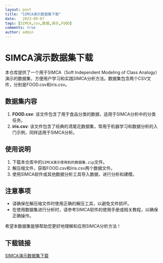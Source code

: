 ```yaml
---
layout: post
title: "SIMCA演示数据集下载"
date:   2023-09-07
tags: [SIMCA,csv,数据,演示,FOOD]
comments: true
author: admin
---
```

# SIMCA演示数据集下载

本仓库提供了一个用于SIMCA（Soft Independent Modeling of Class Analogy）演示的数据集，方便用户学习和实践SIMCA分析方法。数据集包含两个CSV文件，分别是FOOD.csv和iris.csv。

## 数据集内容

1. **FOOD.csv**: 该文件包含了用于食品分类的数据，适用于SIMCA分析中的分类任务。
2. **iris.csv**: 该文件包含了经典的鸢尾花数据集，常用于机器学习和数据分析的入门示例，同样适用于SIMCA分析。

## 使用说明

1. 下载本仓库中的`SIMCA演示使用到的数据集.zip`文件。
2. 解压缩文件，获取FOOD.csv和iris.csv两个数据文件。
3. 使用SIMCA软件或其他数据分析工具导入数据，进行分析和建模。

## 注意事项

- 请确保在解压缩文件时使用正确的解压工具，以避免文件损坏。
- 在使用数据集进行分析时，请参考SIMCA软件的使用手册或相关教程，以确保正确操作。

希望本数据集能够帮助您更好地理解和应用SIMCA分析方法！

## 下载链接

[SIMCA演示数据集下载](https://pan.quark.cn/s/98f459f88c84)